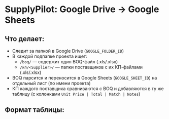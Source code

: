 # SupplyPilot: Google Drive → Google Sheets

## Что делает:
- Следит за папкой в Google Drive (`GOOGLE_FOLDER_ID`)
- В каждой подпапке проекта ищет:
  - `/boq/` — содержит один BOQ-файл (.xls/.xlsx)
  - `/кп/<Supplier>/` — папки поставщиков с их КП-файлами (.xls/.xlsx)
- BOQ парсится и переносится в Google Sheets (`GOOGLE_SHEET_ID`) на отдельный лист (по имени проекта)
- КП каждого поставщика сравниваются с BOQ и добавляются в ту же таблицу (с колонками `Unit Price | Total | Match | Notes`)

## Формат таблицы:

